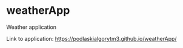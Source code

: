 # weatherApp
Weather application

Link to application: https://podlaskialgorytm3.github.io/weatherApp/
